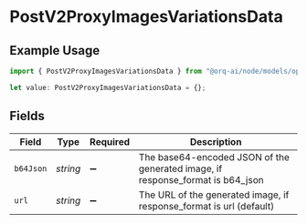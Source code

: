 # PostV2ProxyImagesVariationsData

## Example Usage

```typescript
import { PostV2ProxyImagesVariationsData } from "@orq-ai/node/models/operations";

let value: PostV2ProxyImagesVariationsData = {};
```

## Fields

| Field                                                                          | Type                                                                           | Required                                                                       | Description                                                                    |
| ------------------------------------------------------------------------------ | ------------------------------------------------------------------------------ | ------------------------------------------------------------------------------ | ------------------------------------------------------------------------------ |
| `b64Json`                                                                      | *string*                                                                       | :heavy_minus_sign:                                                             | The base64-encoded JSON of the generated image, if response_format is b64_json |
| `url`                                                                          | *string*                                                                       | :heavy_minus_sign:                                                             | The URL of the generated image, if response_format is url (default)            |